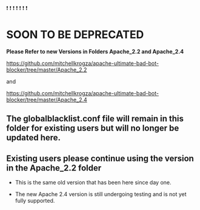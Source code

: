 :exclamation: :exclamation: :exclamation: :exclamation: :exclamation: :exclamation: :exclamation: 
# SOON TO BE DEPRECATED

**Please Refer to new Versions in Folders Apache_2.2 and Apache_2.4**

https://github.com/mitchellkrogza/apache-ultimate-bad-bot-blocker/tree/master/Apache_2.2

and

https://github.com/mitchellkrogza/apache-ultimate-bad-bot-blocker/tree/master/Apache_2.4

## The globalblacklist.conf file will remain in this folder for existing users but will no longer be updated here.

## Existing users please continue using the version in the Apache_2.2 folder

- This is the same old version that has been here since day one.

- The new Apache 2.4 version is still undergoing testing and is not yet fully supported.